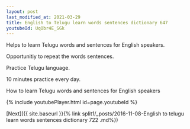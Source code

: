 ```yaml
---
layout: post
last_modified_at: 2021-03-29
title: English to Telugu learn words sentences dictionary 647 
youtubeId: UqObr4E_SGk
---
```

 
 
Helps to learn Telugu words and sentences for English speakers.

Opportunitiy to repeat the words sentences. 

Practice Telugu language. 
 
10 minutes practice every day. 
 
How to learn Telugu words and sentences for English speakers 
 
{% include youtubePlayer.html id=page.youtubeId %}
 
 
[Next]({{ site.baseurl }}{% link  split1/_posts/2016-11-08-English to telugu learn words sentences dictionary 722 .md%})
 
